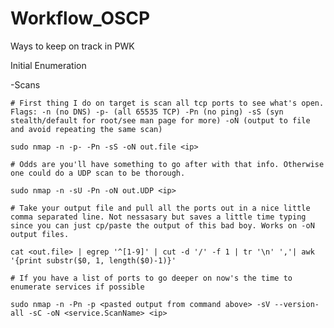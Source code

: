 # Workflow_OSCP
Ways to keep on track in PWK

Initial Enumeration
  
  -Scans 
   
    # First thing I do on target is scan all tcp ports to see what's open. Flags: -n (no DNS) -p- (all 65535 TCP) -Pn (no ping) -sS (syn stealth/default for root/see man page for more) -oN (output to file and avoid repeating the same scan)
    
    sudo nmap -n -p- -Pn -sS -oN out.file <ip>
       
    # Odds are you'll have something to go after with that info. Otherwise one could do a UDP scan to be thorough.
    
    sudo nmap -n -sU -Pn -oN out.UDP <ip>
    
    # Take your output file and pull all the ports out in a nice little comma separated line. Not nessasary but saves a little time typing since you can just cp/paste the output of this bad boy. Works on -oN output files.   
    
    cat <out.file> | egrep '^[1-9]' | cut -d '/' -f 1 | tr '\n' ','| awk '{print substr($0, 1, length($0)-1)}'
    
    # If you have a list of ports to go deeper on now's the time to enumerate services if possible
    
    sudo nmap -n -Pn -p <pasted output from command above> -sV --version-all -sC -oN <service.ScanName> <ip>
    
    
